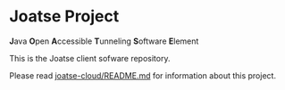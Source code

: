 # Joatse Project

**J**ava **O**pen **A**ccessible **T**unneling **S**oftware **E**lement

This is the Joatse client sofware repository.

Please read [joatse-cloud/README.md](https://github.com/aalku/joatse-cloud/blob/main/README.md) for information about this project.